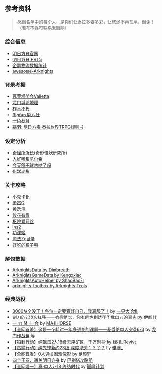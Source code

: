 ## 参考资料

> 感谢名单中的每个人，是你们让泰拉多姿多彩，让旅途不再孤单。谢谢！（若有不妥可联系我删除）

### 综合信息
  - [明日方舟官网](https://ak.hypergryph.com/index)
  - [明日方舟 PRTS](http://prts.wiki/w/%E9%A6%96%E9%A1%B5)
  - [企鹅物流数据统计](https://penguin-stats.cn/)
  - [awesome-Arknights](https://github.com/cyf-gh/awesome-Arknights)

### 背景考据
  - [瓦莱塔学会Valletta](https://space.bilibili.com/573959614/)
  - [龙门城邦地理](https://space.bilibili.com/394124937?from=search&seid=16107328653197302427)
  - [柞木不朽](https://space.bilibili.com/1619097/)
  - [Bigfun 毕方社](https://www.zhihu.com/column/arknights)
  - [一色秋月](https://space.bilibili.com/10505218/)
  - [鷊羽](https://space.bilibili.com/36095444): [明日方舟·泰拉世界TRPG规则书](https://www.bilibili.com/read/cv6545701?from=search)

### 设定分析
  - [奇怪所所长](https://mp.weixin.qq.com/s/8qLKya81BhSi99WDxz9zDA)(奇形怪状研究所)
  - [人好嘴甜凯尔希](https://space.bilibili.com/1683678/)
  - [今天鸽子球咕咕了吗](https://space.bilibili.com/1496903/)
  - [化学老施](https://space.bilibili.com/2195452/)

### 关卡攻略
  - [小鬼卡比](https://space.bilibili.com/259571179/)
  - [萧然Q](https://space.bilibili.com/31009079/)
  - [黄逸清](https://space.bilibili.com/431266250/)
  - [败花有情](https://space.bilibili.com/518947650/)
  - [枢院爱莉丝](https://space.bilibili.com/86470887/)
  - [ins2](https://space.bilibili.com/2647287/)
  - [功课姬](https://space.bilibili.com/26234098)
  - [魔法Zc目录](https://space.bilibili.com/13164144/)
  - [好吃的橘子鸭](https://space.bilibili.com/26293669/)

### 解包数据
  - [ArknightsData by Dimbreath](https://github.com/Dimbreath/ArknightsData)
  - [ArknightsGameData by Kengxxiao](https://github.com/Kengxxiao/ArknightsGameData)
  - [ArknightsAutoHelper by ShaoBaoEr](https://github.com/ninthDevilHAUNSTER/ArknightsAutoHelper)
  - [arknights-toolbox by Arknights Tools](https://github.com/arkntools/arknights-toolbox)

### 经典战役
  - [3000块全没了！各位一定要管好自己，我真服了！](https://www.bilibili.com/video/BV1cf4y1W771) by [一只大哈鱼](https://space.bilibili.com/624757844)
  - [刻刀的238次红移——哨兵组长，你永远也到达不了我出刀的真实](https://www.bilibili.com/video/BV1Ap4y1r7Zb?share_source=copy_web) by [伊颜轩](https://space.bilibili.com/13262144)
  - [一 力 降 十 会](https://www.bilibili.com/video/BV1zK4y1n7nY?share_source=copy_web) by [MAJIHORSE](https://space.bilibili.com/10352261)
  - [【全网首杀】这是一个耗时一年多通关的课题——麦哲伦单人突袭6-3](https://www.bilibili.com/video/BV1Tq4y1f76K?share_source=copy_web) by [龙门作战组](https://space.bilibili.com/89109764) 等
  - [【铅封行动】纯狙击2人18级无序矿区，千万别抄](https://www.bilibili.com/video/BV1gK4y1s7YY?share_source=copy_web) by [绿拐_Revive](https://space.bilibili.com/8478452)
  - [【蛮鳞行动】纯先锋新约23级 深度渗透：？？？](https://www.bilibili.com/video/BV1dy4y1G7jX?share_source=copy_web) by [骐骥_](https://space.bilibili.com/410945045)
  - [【全网首发】0人通关困难傀影](https://www.bilibili.com/video/BV1pq4y1A7pB?share_source=copy_web) by [伊颜轩](https://space.bilibili.com/13262144)
  - [四个干员，通关明日方舟](https://www.bilibili.com/video/BV1yg411A77f?share_source=copy_web) by [巴别塔攻略组](https://space.bilibili.com/21342479)
  - [【全网唯一】真·单人7-18 终结时代](https://www.bilibili.com/video/BV1Su41197Ay?share_source=copy_web) by [巅峰计划](https://space.bilibili.com/60400874)
